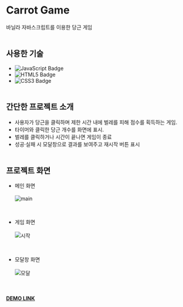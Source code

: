 # Carrot Game  
바닐라 자바스크립트를 이용한 당근 게임<br><br>

## 사용한 기술  
- ![JavaScript Badge](https://img.shields.io/badge/JAVASCRIPT-F7DF1E?style=flat-square&logo=JavaScript&logoColor=white)  
- ![HTML5 Badge](https://img.shields.io/badge/HTML5-E34F26?style=flat-square&logo=html&logoColor=white)  
- ![CSS3 Badge](https://img.shields.io/badge/CSS3-1572B6?style=flat-square&logo=CSS3&logoColor=white)<br><br>

## 간단한 프로젝트 소개  
- 사용자가 당근을 클릭하며 제한 시간 내에 벌레를 피해 점수를 획득하는 게임.<br>
- 타이머와 클릭한 당근 개수를 화면에 표시.<br>
- 벌레를 클릭하거나 시간이 끝나면 게임이 종료<br>
- 성공·실패 시 모달창으로 결과를 보여주고 재시작 버튼 표시<br><br>

## 프로젝트 화면  
- 메인 화면<br>  
![main](https://user-images.githubusercontent.com/64426431/109812734-c566e100-7c6f-11eb-9c4d-304188d13f7d.png)  
<br>

- 게임 화면<br>  
![시작](https://user-images.githubusercontent.com/64426431/102019829-f6462100-3db8-11eb-9dcd-2e20e7737270.PNG)  
<br>

- 모달창 화면<br>  
![모달](https://user-images.githubusercontent.com/64426431/102019835-fc3c0200-3db8-11eb-935d-5898bc67b882.PNG)  
<br>

#### [DEMO LINK](https://academy.dream-coding.com/courses/browser101)
